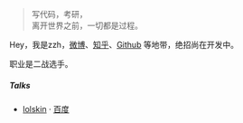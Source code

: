 > 写代码，考研，  
> 离开世界之前，一切都是过程。

Hey，我是zzh，[微博](weibo.com/5762930095/profile?topnav=1&wvr=6)、[知乎](https://www.zhihu.com/people/zhang-zi-hang-54/activities)、[Github](https://zzh9527.github.io) 等地带，绝招尚在开发中。

职业是二战选手。 


##### Talks

- [lolskin][1] · [百度](http://www.baidu.com)

[1]: //leagueskin.net/p/download-mod-skin-lol-pro-2016-chn?tdsourcetag=s_pcqq_aiomsg

